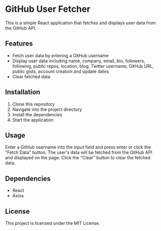 # GitHub User Fetcher

This is a simple React application that fetches and displays user data from the GitHub API.

## Features

- Fetch user data by entering a GitHub username
- Display user data including name, company, email, bio, followers, following, public repos, location, blog, Twitter username, GitHub URL, public gists, account creation and update dates
- Clear fetched data

## Installation

1. Clone this repository
2. Navigate into the project directory
3. Install the dependencies
4. Start the application

## Usage

Enter a GitHub username into the input field and press enter or click the "Fetch Data" button. The user's data will be fetched from the GitHub API and displayed on the page. Click the "Clear" button to clear the fetched data.

## Dependencies

- React
- Axios

## License

This project is licensed under the MIT License.
